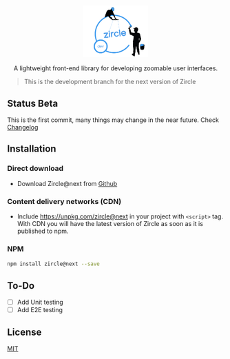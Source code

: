 <p align="center">
  <a href="http://zircle.io">
    <img src="docs/_images/zircle-dev.png" width="150">
  </a>
</p>

<p align="center">
  A lightweight front-end library for developing zoomable user interfaces.
</p>

> This is the development branch for the next version of Zircle

## Status Beta
This is the first commit, many things may change in the near future. Check [Changelog](https://github.com/zircleUI/zircleUI/tree/dev/CHANGELOG.md)

## Installation

### Direct download 
* Download Zircle@next from [Github](https://github.com/zircleUI/zircleUI/tree/dev/dist)

### Content delivery networks (CDN)

* Include https://unpkg.com/zircle@next in your project with ```<script>``` tag. With CDN you will have the latest version of Zircle as soon as it is published to npm.

### NPM

```bash 
npm install zircle@next --save
```

## To-Do

- [ ] Add Unit testing
- [ ] Add E2E testing

## License
[MIT](http://opensource.org/licenses/MIT)

